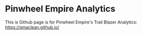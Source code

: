 # Pinwheel Empire Analytics

This is Github page is for Pinwheel Empire's Trail Blazer Analytics:
https://qmaclean.github.io/
